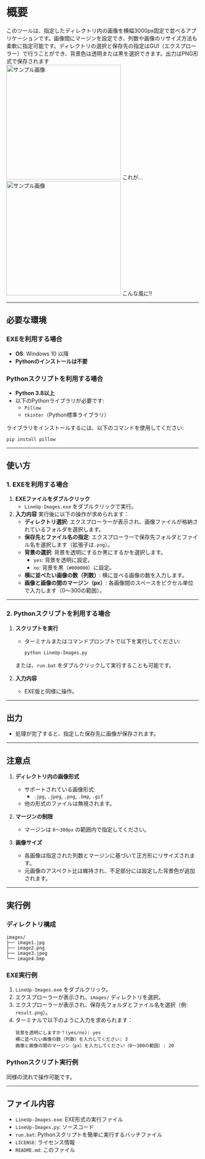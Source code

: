 
# 概要
このツールは、指定したディレクトリ内の画像を横幅3000px固定で並べるアプリケーションです。画像間にマージンを設定でき、列数や画像のリサイズ方法も柔軟に指定可能です。ディレクトリの選択と保存先の指定はGUI（エクスプローラー）で行うことができ、背景色は透明または黒を選択できます。出力はPNG形式で保存されます  
<img src="https://pbs.twimg.com/media/Gc-F8KGaAAE4D2u?format=png&name=900x900" alt="サンプル画像" width="300">
これが…
<img src="https://pbs.twimg.com/media/Gc-F9osaAAQR4o5?format=jpg&name=4096x4096" alt="サンプル画像" width="300">
こんな風に!!



---

## 必要な環境

### EXEを利用する場合
- **OS**: Windows 10 以降
- **Pythonのインストールは不要**

### Pythonスクリプトを利用する場合
- **Python 3.8以上**
- 以下のPythonライブラリが必要です:
  - `Pillow`
  - `tkinter`（Python標準ライブラリ）

ライブラリをインストールするには、以下のコマンドを使用してください:
```bash
pip install pillow
```

---

## 使い方

### **1. EXEを利用する場合**
1. **EXEファイルをダブルクリック**
   - `LineUp-Images.exe` をダブルクリックで実行。
2. **入力内容**
   実行後に以下の操作が求められます：
   - **ディレクトリ選択**: エクスプローラーが表示され、画像ファイルが格納されているフォルダを選択します。
   - **保存先とファイル名の指定**: エクスプローラーで保存先フォルダとファイル名を選択します（拡張子は`.png`）。
   - **背景の選択**: 背景を透明にするか黒にするかを選択します。
       - `yes`: 背景を透明に設定。
       - `no`: 背景を黒（`#000000`）に設定。
   - **横に並べたい画像の数（列数）**: 横に並べる画像の数を入力します。
   - **画像と画像の間のマージン（px）**: 各画像間のスペースをピクセル単位で入力します（0〜300の範囲）。

---

### **2. Pythonスクリプトを利用する場合**
1. **スクリプトを実行**
   - ターミナルまたはコマンドプロンプトで以下を実行してください:
     ```bash
     python LineUp-Images.py
     ```
   または、`run.bat` をダブルクリックして実行することも可能です。

2. **入力内容**
   - EXE版と同様に操作。

---

## 出力
- 処理が完了すると、指定した保存先に画像が保存されます。

---

## 注意点

1. **ディレクトリ内の画像形式**
   - サポートされている画像形式:
     - `.jpg`, `.jpeg`, `.png`, `.bmp`, `.gif`
   - 他の形式のファイルは無視されます。

2. **マージンの制限**
   - マージンは `0〜300px` の範囲内で指定してください。

3. **画像サイズ**
   - 各画像は指定された列数とマージンに基づいて正方形にリサイズされます。
   - 元画像のアスペクト比は維持され、不足部分には設定した背景色が追加されます。

---

## 実行例

### ディレクトリ構成
```plaintext
images/
├── image1.jpg
├── image2.png
├── image3.jpeg
└── image4.bmp
```

### EXE実行例
1. `LineUp-Images.exe` をダブルクリック。
2. エクスプローラーが表示され、`images/` ディレクトリを選択。
3. エクスプローラーが表示され、保存先フォルダとファイル名を選択（例: `result.png`）。
4. ターミナルで以下のように入力を求められます：
   ```plaintext
   背景を透明にしますか？(yes/no): yes
   横に並べたい画像の数（列数）を入力してください: 3
   画像と画像の間のマージン（px）を入力してください（0〜300の範囲）: 20
   ```

### Pythonスクリプト実行例
同様の流れで操作可能です。

---

## ファイル内容
- `LineUp-Images.exe`: EXE形式の実行ファイル
- `LineUp-Images.py`: ソースコード
- `run.bat`: Pythonスクリプトを簡単に実行するバッチファイル
- `LICENSE`: ライセンス情報
- `README.md`: このファイル
